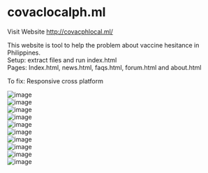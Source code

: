 # covaclocalph.ml
Visit Website  http://covacphlocal.ml/

This website is tool to help the problem about vaccine hesitance in Philippines.<br>
Setup: extract files and run index.html<br>
Pages: Index.html, news.html, faqs.html, forum.html and about.html<br>

To fix: Responsive cross platform


![image](https://user-images.githubusercontent.com/72630227/120100959-23736980-c176-11eb-9eec-e316131edbc0.png)<br>
![image](https://user-images.githubusercontent.com/72630227/120100921-ead39000-c175-11eb-9277-b1be8608076c.png)
<br>
![image](https://user-images.githubusercontent.com/72630227/120100957-1eaeb580-c176-11eb-8730-888042550054.png)<br>
![image](https://user-images.githubusercontent.com/72630227/120100926-f030da80-c175-11eb-8455-cd68ded9f7f0.png)
<br>
![image](https://user-images.githubusercontent.com/72630227/120100954-19516b00-c176-11eb-8261-560bf13e936f.png)<br>
![image](https://user-images.githubusercontent.com/72630227/120100929-f1fa9e00-c175-11eb-9a3e-af6a639e6718.png)
<br>
![image](https://user-images.githubusercontent.com/72630227/120100950-10609980-c176-11eb-9b8e-5bd2c283bce2.png)<br>
![image](https://user-images.githubusercontent.com/72630227/120100930-f3c46180-c175-11eb-8862-85de166f4ffc.png)
<br>
![image](https://user-images.githubusercontent.com/72630227/120100938-fde66000-c175-11eb-9c4d-6dde95b1de26.png)<br>
![image](https://user-images.githubusercontent.com/72630227/120100934-f7f07f00-c175-11eb-8999-ef983c9fa4b6.png)

